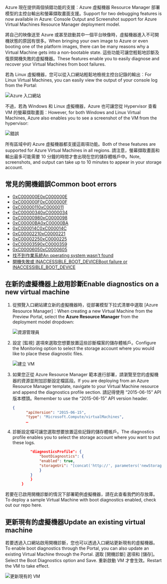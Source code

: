 <span data-ttu-id="c5ac8-101">Azure 現在提供兩個偵錯功能的支援︰Azure 虛擬機器 Resource Manager 部署模型的主控台輸出和螢幕擷取畫面支援。</span><span class="sxs-lookup"><span data-stu-id="c5ac8-101">Support for two debugging features is now available in Azure: Console Output and Screenshot support for Azure Virtual Machines Resource Manager deployment model.</span></span> 

<span data-ttu-id="c5ac8-102">將自己的映像送至 Azure 或甚至啟動其中一個平台映像時，虛擬機器進入不可開機狀態的原因有很多。</span><span class="sxs-lookup"><span data-stu-id="c5ac8-102">When bringing your own image to Azure or even booting one of the platform images, there can be many reasons why a Virtual Machine gets into a non-bootable state.</span></span> <span data-ttu-id="c5ac8-103">這些功能可讓您輕鬆地診斷及復原開機失敗的虛擬機器。</span><span class="sxs-lookup"><span data-stu-id="c5ac8-103">These features enable you to easily diagnose and recover your Virtual Machines from boot failures.</span></span>

<span data-ttu-id="c5ac8-104">若為 Linux 虛擬機器，您可以從入口網站輕鬆地檢視主控台記錄的輸出︰</span><span class="sxs-lookup"><span data-stu-id="c5ac8-104">For Linux Virtual Machines, you can easily view the output of your console log from the Portal:</span></span>

![Azure 入口網站](./media/virtual-machines-common-boot-diagnostics/screenshot1.png)
 
<span data-ttu-id="c5ac8-106">不過，若為 Windows 和 Linux 虛擬機器，Azure 也可讓您從 Hypervisor 查看 VM 的螢幕擷取畫面︰</span><span class="sxs-lookup"><span data-stu-id="c5ac8-106">However, for both Windows and Linux Virtual Machines, Azure also enables you to see a screenshot of the VM from the hypervisor:</span></span>

![錯誤](./media/virtual-machines-common-boot-diagnostics/screenshot2.png)

<span data-ttu-id="c5ac8-108">所有區域中的 Azure 虛擬機器都支援這兩項功能。</span><span class="sxs-lookup"><span data-stu-id="c5ac8-108">Both of these features are supported for Azure Virtual Machines in all regions.</span></span> <span data-ttu-id="c5ac8-109">請注意，螢幕擷取畫面和輸出最多可能需要 10 分鐘的時間才會出現在您的儲存體帳戶中。</span><span class="sxs-lookup"><span data-stu-id="c5ac8-109">Note, screenshots, and output can take up to 10 minutes to appear in your storage account.</span></span>

## <a name="common-boot-errors"></a><span data-ttu-id="c5ac8-110">常見的開機錯誤</span><span class="sxs-lookup"><span data-stu-id="c5ac8-110">Common boot errors</span></span>

- [<span data-ttu-id="c5ac8-111">0xC000000E</span><span class="sxs-lookup"><span data-stu-id="c5ac8-111">0xC000000E</span></span>](https://support.microsoft.com/help/4010129)
- [<span data-ttu-id="c5ac8-112">0xC000000F</span><span class="sxs-lookup"><span data-stu-id="c5ac8-112">0xC000000F</span></span>](https://support.microsoft.com/help/4010130)
- [<span data-ttu-id="c5ac8-113">0xC0000011</span><span class="sxs-lookup"><span data-stu-id="c5ac8-113">0xC0000011</span></span>](https://support.microsoft.com/help/4010134)
- [<span data-ttu-id="c5ac8-114">0xC0000034</span><span class="sxs-lookup"><span data-stu-id="c5ac8-114">0xC0000034</span></span>](https://support.microsoft.com/help/4010140)
- [<span data-ttu-id="c5ac8-115">0xC0000098</span><span class="sxs-lookup"><span data-stu-id="c5ac8-115">0xC0000098</span></span>](https://support.microsoft.com/help/4010137)
- [<span data-ttu-id="c5ac8-116">0xC00000BA</span><span class="sxs-lookup"><span data-stu-id="c5ac8-116">0xC00000BA</span></span>](https://support.microsoft.com/help/4010136)
- [<span data-ttu-id="c5ac8-117">0xC000014C</span><span class="sxs-lookup"><span data-stu-id="c5ac8-117">0xC000014C</span></span>](https://support.microsoft.com/help/4010141)
- [<span data-ttu-id="c5ac8-118">0xC0000221</span><span class="sxs-lookup"><span data-stu-id="c5ac8-118">0xC0000221</span></span>](https://support.microsoft.com/help/4010132)
- [<span data-ttu-id="c5ac8-119">0xC0000225</span><span class="sxs-lookup"><span data-stu-id="c5ac8-119">0xC0000225</span></span>](https://support.microsoft.com/help/4010138)
- [<span data-ttu-id="c5ac8-120">0xC0000359</span><span class="sxs-lookup"><span data-stu-id="c5ac8-120">0xC0000359</span></span>](https://support.microsoft.com/help/4010135)
- [<span data-ttu-id="c5ac8-121">0xC0000605</span><span class="sxs-lookup"><span data-stu-id="c5ac8-121">0xC0000605</span></span>](https://support.microsoft.com/help/4010131)
- [<span data-ttu-id="c5ac8-122">找不到作業系統</span><span class="sxs-lookup"><span data-stu-id="c5ac8-122">An operating system wasn't found</span></span>](https://support.microsoft.com/help/4010142)
- [<span data-ttu-id="c5ac8-123">開機失敗或 INACCESSIBLE_BOOT_DEVICE</span><span class="sxs-lookup"><span data-stu-id="c5ac8-123">Boot failure or INACCESSIBLE_BOOT_DEVICE</span></span>](https://support.microsoft.com/help/4010143)

## <a name="enable-diagnostics-on-a-new-virtual-machine"></a><span data-ttu-id="c5ac8-124">在新的虛擬機器上啟用診斷</span><span class="sxs-lookup"><span data-stu-id="c5ac8-124">Enable diagnostics on a new virtual machine</span></span>
1. <span data-ttu-id="c5ac8-125">從預覽入口網站建立新的虛擬機器時，從部署模型下拉式清單中選取 [Azure Resource Manager]︰</span><span class="sxs-lookup"><span data-stu-id="c5ac8-125">When creating a new Virtual Machine from the Preview Portal, select the **Azure Resource Manager** from the deployment model dropdown:</span></span>
 
    ![資源管理員](./media/virtual-machines-common-boot-diagnostics/screenshot3.jpg)

2. <span data-ttu-id="c5ac8-127">設定 [監視] 選項來選取您想要放置這些診斷檔案的儲存體帳戶。</span><span class="sxs-lookup"><span data-stu-id="c5ac8-127">Configure the Monitoring option to select the storage account where you would like to place these diagnostic files.</span></span>
 
    ![建立 VM](./media/virtual-machines-common-boot-diagnostics/screenshot4.jpg)

3. <span data-ttu-id="c5ac8-129">如果您正從 Azure Resource Manager 範本進行部署，請瀏覽至您的虛擬機器的資源並附加診斷設定檔區段。</span><span class="sxs-lookup"><span data-stu-id="c5ac8-129">If you are deploying from an Azure Resource Manager template, navigate to your Virtual Machine resource and append the diagnostics profile section.</span></span> <span data-ttu-id="c5ac8-130">請記得使用 “2015-06-15” API 版本標頭。</span><span class="sxs-lookup"><span data-stu-id="c5ac8-130">Remember to use the “2015-06-15” API version header.</span></span>

    ```json
    {
          "apiVersion": "2015-06-15",
          "type": "Microsoft.Compute/virtualMachines",
          … 
    ```

4. <span data-ttu-id="c5ac8-131">診斷設定檔可讓您選取想要放置這些記錄的儲存體帳戶。</span><span class="sxs-lookup"><span data-stu-id="c5ac8-131">The diagnostics profile enables you to select the storage account where you want to put these logs.</span></span>

    ```json
            "diagnosticsProfile": {
                "bootDiagnostics": {
                "enabled": true,
                "storageUri": "[concat('http://', parameters('newStorageAccountName'), '.blob.core.windows.net')]"
                }
            }
            }
        }
    ```

<span data-ttu-id="c5ac8-132">若要在已啟用開機診斷的情況下部署範例虛擬機器，請在此查看我們的存放庫。</span><span class="sxs-lookup"><span data-stu-id="c5ac8-132">To deploy a sample Virtual Machine with boot diagnostics enabled, check out our repo here.</span></span>

## <a name="update-an-existing-virtual-machine"></a><span data-ttu-id="c5ac8-133">更新現有的虛擬機器</span><span class="sxs-lookup"><span data-stu-id="c5ac8-133">Update an existing virtual machine</span></span> ##

<span data-ttu-id="c5ac8-134">若要透過入口網站啟用開機診斷，您也可以透過入口網站更新現有的虛擬機器。</span><span class="sxs-lookup"><span data-stu-id="c5ac8-134">To enable boot diagnostics through the Portal, you can also update an existing Virtual Machine through the Portal.</span></span> <span data-ttu-id="c5ac8-135">選取 [開機診斷] 選項和 [儲存]。</span><span class="sxs-lookup"><span data-stu-id="c5ac8-135">Select the Boot Diagnostics option and Save.</span></span> <span data-ttu-id="c5ac8-136">重新啟動 VM 才會生效。</span><span class="sxs-lookup"><span data-stu-id="c5ac8-136">Restart the VM to take effect.</span></span>

![更新現有的 VM](./media/virtual-machines-common-boot-diagnostics/screenshot5.png)

